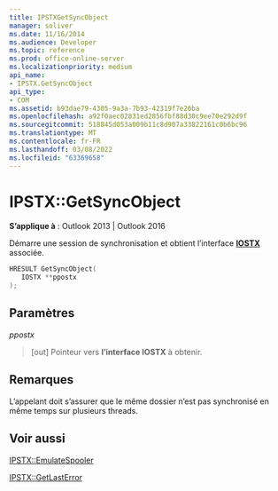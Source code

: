 ```yaml
---
title: IPSTXGetSyncObject
manager: soliver
ms.date: 11/16/2014
ms.audience: Developer
ms.topic: reference
ms.prod: office-online-server
ms.localizationpriority: medium
api_name:
- IPSTX.GetSyncObject
api_type:
- COM
ms.assetid: b93dae79-4305-9a3a-7b93-42319f7e26ba
ms.openlocfilehash: a92f0aec02831ed2856fbf88d30c9ee70e292d9f
ms.sourcegitcommit: 518845d053a009b11c8d907a33822161c0b6bc96
ms.translationtype: MT
ms.contentlocale: fr-FR
ms.lasthandoff: 03/08/2022
ms.locfileid: "63369658"
---
```

# <a name="ipstxgetsyncobject"></a>IPSTX::GetSyncObject

  
  
**S’applique à** : Outlook 2013 | Outlook 2016 
  
Démarre une session de synchronisation et obtient l’interface **[IOSTX](iostxiunknown.md)** associée. 
  
```cpp
HRESULT GetSyncObject( 
   IOSTX **ppostx 
);
```

## <a name="parameters"></a>Paramètres

 _ppostx_
  
> [out] Pointeur vers **l’interface IOSTX** à obtenir. 
    
## <a name="remarks"></a>Remarques

L’appelant doit s’assurer que le même dossier n’est pas synchronisé en même temps sur plusieurs threads.
  
## <a name="see-also"></a>Voir aussi



[IPSTX::EmulateSpooler](ipstx-emulatespooler.md)
  
[IPSTX::GetLastError](ipstx-getlasterror.md)

